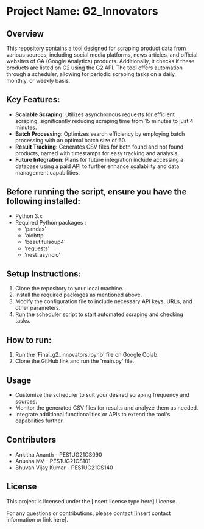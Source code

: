 # Project Name: G2_Innovators

## Overview
This repository contains a tool designed for scraping product data from various sources, including social media platforms, news articles, and official websites of GA (Google Analytics) products. Additionally, it checks if these products are listed on G2 using the G2 API. The tool offers automation through a scheduler, allowing for periodic scraping tasks on a daily, monthly, or weekly basis.

## Key Features:
- **Scalable Scraping**: Utilizes asynchronous requests for efficient scraping, significantly reducing scraping time from 15 minutes to just 4 minutes.
- **Batch Processing**: Optimizes search efficiency by employing batch processing with an optimal batch size of 60.
- **Result Tracking**: Generates CSV files for both found and not found products, named with timestamps for easy tracking and analysis.
- **Future Integration**: Plans for future integration include accessing a database using a paid API to further enhance scalability and data management capabilities.

## Before running the script, ensure you have the following installed:
- Python 3.x
- Required Python packages :
  - 'pandas'
  - 'aiohttp'
  - 'beautifulsoup4'
  - 'requests'
  - 'nest_asyncio'
    
## Setup Instructions:
1. Clone the repository to your local machine.
2. Install the required packages as mentioned above.
3. Modify the configuration file to include necessary API keys, URLs, and other parameters.
4. Run the scheduler script to start automated scraping and checking tasks.

## How to run:
1. Run the 'Final_g2_innovators.ipynb' file on Google Colab.
2. Clone the GitHub link and run the 'main.py' file.

## Usage
- Customize the scheduler to suit your desired scraping frequency and sources.
- Monitor the generated CSV files for results and analyze them as needed.
- Integrate additional functionalities or APIs to extend the tool's capabilities further.

## Contributors
- Ankitha Ananth - PES1UG21CS090
- Anusha MV - PES1UG21CS101
- Bhuvan Vijay Kumar - PES1UG21CS140

## License
This project is licensed under the [insert license type here] License.

For any questions or contributions, please contact [insert contact information or link here].
